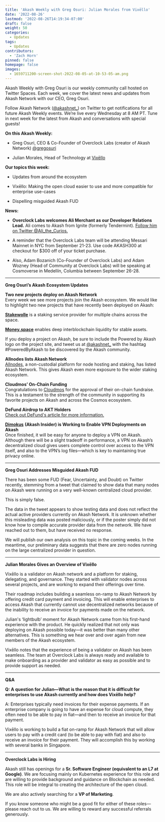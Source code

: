 ```yaml
---
title: 'Akash Weekly with Greg Osuri: Julian Morales from Vixēllo'
date: '2022-08-26'
lastmod: '2022-08-26T14:19:34-07:00'
draft: false
weight: 50
categories:
  - Updates
tags:
  - Updates
contributors:
  - 'Zach Horn'
pinned: false
homepage: false
images:
  - 1659711200-screen-shot-2022-08-05-at-10-53-05-am.png
---
```

Akash Weekly with Greg Osuri is our weekly community call hosted on Twitter Spaces. Each week, we cover the latest news and updates from Akash Network with our CEO, Greg Osuri.  
  
Follow Akash Network ([@akashnet\_](https://twitter.com/akashnet_)) on Twitter to get notifications for all future Akash Weekly events. We’re live every Wednesday at 8 AM PT. Tune in next week for the latest from Akash and conversations with special guests!  
  
**On this Akash Weekly:**

*   Greg Osuri, CEO & Co-Founder of Overclock Labs (creator of Akash Network) [@gregosuri](https://twitter.com/gregosuri) 
    
*   Julian Morales, Head of Technology at [Vixēllo](https://vixello.com/)
    

**Our topics this week:**

*   Updates from around the ecosystem
    
*   Vixēllo: Making the open cloud easier to use and more compatible for enterprise use-cases
    
*   Dispelling misguided Akash FUD
    

**News:**

*   **Overclock Labs welcomes Ali Merchant as our Developer Relations Lead.** Ali comes to Akash from Ignite (formerly Tendermint). [Follow him on Twitter @Ali\_the\_Curios.](https://twitter.com/Ali_the_Curios)
    
*   A reminder that the Overclock Labs team will be attending Messari Mainnet in NYC from September 21-23. Use code AKASH300 at checkout for $300 off of your ticket purchase. 
    
*   Also, Adam Bozanich (Co-Founder of Overclock Labs) and Adam Wozney (Head of Community at Overclock Labs) will be speaking at Cosmoverse in Medellín, Columbia between September 26-28.
    

* * *

**Greg Osuri’s Akash Ecosystem Updates**  
  
**Two new projects deploy on Akash Network**  
Every week we see more projects join the Akash ecosystem. We would like to highlight two new projects that have recently been deployed on Akash:   
  
[**Stakewolle**](https://stakewolle.com/) is a staking service provider for multiple chains across the space.  
  
[**Money.space**](https://money.space/) enables deep interblockchain liquidity for stable assets.  
  
If you deploy a project on Akash, be sure to include the Powered by Akash logo on the project site, and tweet us at [@akashnet\_](https://twitter.com/akashnet_) with the hashtag #PoweredByAkash to be discovered by the Akash community.  
  
**Allnodes lists Akash Network**  
[Allnodes](https://www.allnodes.com/), a non-custodial platform for node hosting and staking, has listed Akash Network. This gives Akash even more exposure to the wider staking ecosystem.  
  
**Cloudmos’ On-Chain Funding**  
Congratulations to [Cloudmos](https://cloudmos.io/) for the approval of their on-chain fundraise. This is a testament to the strength of the community in supporting its favorite projects on Akash and across the Cosmos ecosystem.  
  
**DeFund Airdrop to AKT Holders**  
[Check out DeFund's article for more information.](https://medium.com/defund-finance/airdrop-d-c2685d282858)  
  
[**Dimokus**](https://twitter.com/Dimokus_vrn) **(Akash Insider) is Working to Enable VPN Deployments on Akash**  
Once finished, it will be easy for anyone to deploy a VPN on Akash. Although there will be a slight tradeoff in performance, a VPN on Akash’s decentralized cloud gives users complete control over access to the VPN itself, and also to the VPN’s log files—which is key to maintaining true privacy online.

* * *

**Greg Osuri Addresses Misguided Akash FUD**  
  
There has been some FUD (Fear, Uncertainty, and Doubt) on Twitter recently, stemming from a tweet that claimed to show data that many nodes on Akash were running on a very well-known centralized cloud provider.  
  
This is simply false.  
  
The data in the tweet appears to show testing data and does not reflect the actual active providers currently on Akash Network. It is unknown whether this misleading data was posted maliciously, or if the poster simply did not know how to compile accurate provider data from the network. We have reached out to them, but have received no response.  
  
We will publish our own analysis on this topic in the coming weeks. In the meantime, our preliminary data suggests that there are zero nodes running on the large centralized provider in question.

* * *

**Julian Morales Gives an Overview of Vixēllo**  
  
Vixēllo is a validator on Akash network and a platform for staking, delegating, and governance. They started with validator nodes across several projects, and are working to expand their offerings over time.  
  
Their roadmap includes building a seamless on-ramp to Akash Network by offering credit card payment and invoicing. This will enable enterprises to access Akash that currently cannot use decentralized networks because of the inability to receive an invoice for payments made on the network.  
  
Julian's ‘lightbulb’ moment for Akash Network came from his first-hand experience with the product. He quickly realized that not only was deploying on Akash possible today—it was better than many other alternatives. This is something we hear over and over again from new members of the Akash ecosystem.   
  
Vixēllo notes that the experience of being a validator on Akash has been seamless. The team at Overclock Labs is always ready and available to make onboarding as a provider and validator as easy as possible and to provide support as needed.

* * *

**Q&A**   
  
**Q: A question for Julian—What is the reason that it is difficult for enterprises to use Akash currently and how does Vixēllo help?**  
  
A: Enterprises typically need invoices for their expense payments. If an enterprise company is going to have an expense for cloud compute, they often need to be able to pay in fiat—and then to receive an invoice for that payment.   
  
Vixēllo is working to build a fiat on-ramp for Akash Network that will allow users to pay with a credit card (to be able to pay with fiat) and also to receive an invoice for their payment. They will accomplish this by working with several banks in Singapore. 

* * *

**Overclock Labs is Hiring**  
  
Akash still has openings for a **Sr. Software Engineer (equivalent to an L7 at Google)**. We are focusing mainly on Kubernetes experience for this role and are willing to provide background and guidance on Blockchain as needed. This role will be integral to creating the architecture of the open cloud.  
  
We are also actively searching for a **VP of Marketing**.  
  
If you know someone who might be a good fit for either of these roles—please reach out to us. We are willing to reward any successful referrals generously.